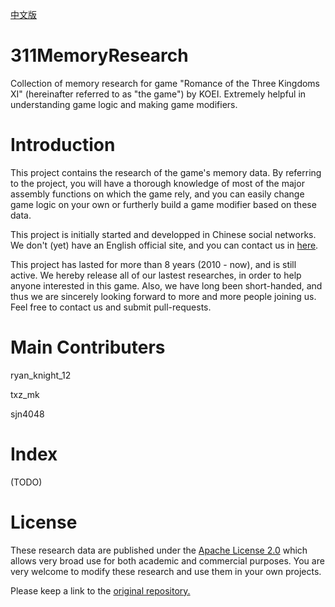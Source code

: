[中文版](https://github.com/sjn4048/311MemoryResearch/blob/master/README(%E7%AE%80%E4%BD%93%E4%B8%AD%E6%96%87).md)
# 311MemoryResearch
Collection of memory research for game "Romance of the Three Kingdoms XI" (hereinafter referred to as "the game") by KOEI. Extremely helpful in understanding game logic and making game modifiers.

# Introduction
This project contains the research of the game's memory data. By referring to the project, you will have a thorough knowledge of most of the major assembly functions on which the game rely, and you can easily change game logic on your own or furtherly build a game modifier based on these data.

This project is initially started and developped in Chinese social networks. We don't (yet) have an English official site, and you can contact us in [here](https://tieba.baidu.com/f?kw=ryan_knight_12).

This project has lasted for more than 8 years (2010 - now), and is still active. We hereby release all of our lastest researches, in order to help anyone interested in this game. Also, we have long been short-handed, and thus we are sincerely looking forward to more and more people joining us. Feel free to contact us and submit pull-requests.

# Main Contributers
ryan_knight_12

txz_mk

sjn4048

# Index

(TODO)

# License

These research data are published under the [Apache License 2.0](https://www.apache.org/licenses/LICENSE-2.0) which allows very broad use for both academic and commercial purposes. You are very welcome to modify these research and use them in your own projects. 

Please keep a link to the [original repository.](https://github.com/sjn4048/311MemoryResearch)
